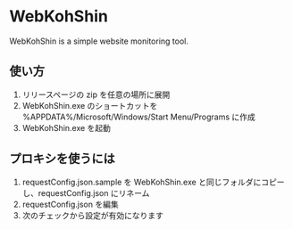 # WebKohShin

WebKohShin is a simple website monitoring tool.

## 使い方

1. リリースページの zip を任意の場所に展開
2. WebKohShin.exe のショートカットを %APPDATA%/Microsoft/Windows/Start Menu/Programs に作成
3. WebKohShin.exe を起動

## プロキシを使うには

1. requestConfig.json.sample を WebKohShin.exe と同じフォルダにコピーし、requestConfig.json にリネーム
2. requestConfig.json を編集
3. 次のチェックから設定が有効になります
